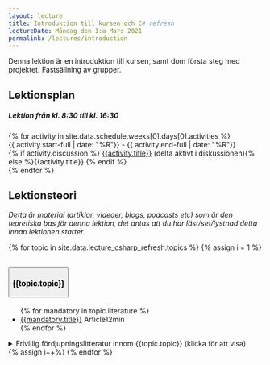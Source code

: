 ```yaml
---
layout: lecture
title: Introduktion till kursen och C# refresh
lectureDate: Måndag den 1:a Mars 2021
permalink: /lectures/introduction
---
```



Denna lektion är en introduktion till kursen, samt dom första steg med projektet. Fastsällning av grupper.

## Lektionsplan
  <div class="card schedule-card">
          <div class="card-body">
            <div class="row">
                <h5 class="pl-3"><i class="bi bi-calendar-week"></i> Lektion från kl. 8:30 till kl. 16:30 </h5>
            </div>    
{% for activity in site.data.schedule.weeks[0].days[0].activities %}
            <div class="row">
              <div class="col-sm-1 ">
                <div class="circle"></div>
              </div>
              <div class="col-sm-2 p-0 schedule-txt">
             {{ activity.start-full | date: "%R"}} - {{ activity.end-full | date: "%R"}} 
              </div>
              <div class="col-sm-9 schedule-txt">
              {% if activity.discussion %}
              <a href="{{activity.discussion}}">{{activity.title}}</a> <i class="fa fa-comments" aria-hidden="true"></i> 
              (delta aktivt i diskussionen){% else %}{{activity.title}} {% endif %}
              </div>
            </div>
{% endfor %}
          </div>
        </div>




## Lektionsteori
*Detta är material (artiklar, videoer, blogs, podcasts etc) som är den teoretiska bas för denna lektion, det antas att du har läst/set/lystnad detta innan lektionen starter.*

  <div class="accordion" id="accordionExample">
{% for topic in site.data.lecture_csharp_refresh.topics %}
{% assign i = 1 %}
            <div class="card">
                <div class="card-header" id="headingOne">
                  <h2 class="mb-0 w-100">
                    <button class="btn btn-link btn-block text-left" type="button" data-toggle="collapse" data-target="#i" aria-expanded="false" aria-controls="i">
                      <h3 id="object-oriented-programming-and-c"><i class="bi bi-caret-right-fill"></i> 
                      {{topic.topic}}
                      </h3>
                    </button>
                  </h2>
                </div>
                <div id="i" class="collapse show" aria-labelledby="headingOne" data-parent="#accordionExample">
                  <div class="card-body">
                  <ul>
                  {% for mandatory in topic.literature %}
                  <li>
                       <a href="{{mandatory.url}}">{{mandatory.title}}</a>
                       <span class="badge badge-info">Article</span><span class="badge badge-secondary">12min</span>
                    </li>
                  {% endfor %}
                  </ul>
                  <details>
                  <summary>Frivillig fördjupningslitteratur innom {{topic.topic}} (klicka för att visa)</summary>
                  <ul>
                  {% for optional in topic.optionalLiterature %}
                  <li>
                  <a href="{{optional.url}}">{{optional.title}}</a>
                  <span class="badge badge-info">Article</span><span class="badge badge-secondary">12min</span>
                  </li>
                  {%endfor%}
                  </ul>
                  </details>
                  </div>
                </div>
                </div>
                {% assign i++%}
                {% endfor %}
